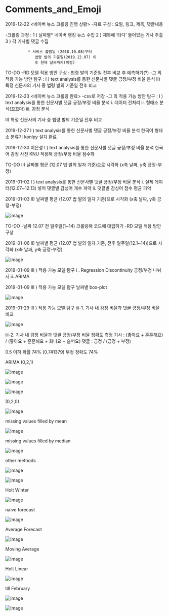 # Comments_and_Emoji

2019-12-22 
<네이버 뉴스 크롤링 진행 상황>
-자료 구성 :
요일, 링크, 제목, 댓글내용

-크롤링 과정 :
1 ) 날짜별* 네이버 랭킹 뉴스 수집
2 ) 제목에 ‘타다’ 들어있는 기사 추출
3 ) 각 기사별 댓글 수집

              * 서비스 출범일 (2018.10.08)부터 
                 법령 발의 기준일(2019.12.07) 이
                 후 현재 날짜까지(미정)
TO-DO
-RD 모델 적용 방안 구상 :
법령 발의 기준일 전후 비교 후 예측하기(?)
-그 외 적용 가능 방안 탐구 : 
I ) text analysis를 통한 신문사별 댓글 긍정/부정 비율 분석
II) 특정 신문사의 기사 중 법령 발의 기준일 전후 비교


2019-12-23 
<네이버 뉴스 크롤링 완료>
-csv로 저장
-그 외 적용 가능 방안 탐구 : 
I ) text analysis를 통한 신문사별 댓글 긍정/부정 비율 분석 
	i. 데이터 전처리
	ii. 형태소 분석(꼬꼬마)
	iii. 감정 분석 

II) 특정 신문사의 기사 중 법령 발의 기준일 전후 비교


2019-12-27 
I ) text analysis를 통한 신문사별 댓글 긍정/부정 비율 분석 
한국어 형태소 분류기 konlpy 설치 완료

2019-12-30 이은성
I ) text analysis를 통한 신문사별 댓글 긍정/부정 비율 분석 
한국어 감정 사전 KNU 적용해 긍정/부정 비율 점수화 

TO-DO
II) 날짜별 평균 (12.07 법 발의 일자 기준)으로 시각화 
(x축 날짜, y축 긍정-부정)

2019-01-02 
I ) text analysis를 통한 신문사별 댓글 긍정/부정 비율 분석 
i. 실제 데이터(12.07~12.13) 넣어 댓글별 감성어 개수 파악
ii. 댓글별 감성어 점수 평균 파악 

2019-01-03 
II) 날짜별 평균 (12.07 법 발의 일자 기준)으로 시각화 
(x축 날짜, y축 긍정-부정)

![image](https://user-images.githubusercontent.com/62871418/95105289-e59e7c80-0771-11eb-9ec0-6ffa13e7e457.png)

TO-DO
-날짜 12.07 전 일주일(1~14) 크롤링해 코드에 대입하기
-RD 모델 적용 방안 구상

2019-01-06 
II) 날짜별 평균 (12.07 법 발의 일자 기준, 전후 일주일(12.1~14))으로 시각화 
(x축 날짜, y축 긍정-부정)

![image](https://user-images.githubusercontent.com/62871418/95105666-71b0a400-0772-11eb-882a-01dd243b72cb.png)

2019-01-09
III ) 적용 가능 모델 탐구
i . Regression Discontinuity
긍정/부정 나눠서 
ii. ARIMA


2019-01-09
III ) 적용 가능 모델 탐구
날짜별 box-plot 

![image](https://user-images.githubusercontent.com/62871418/95105720-8856fb00-0772-11eb-86b3-bae967a06b12.png)

2019-01-29
III ) 적용 가능 모델 탐구
iii-1. 기사 내 감정 비율과 댓글 긍정/부정 비율 비교 

![image](https://user-images.githubusercontent.com/62871418/95105901-c3f1c500-0772-11eb-950e-01080658e4f5.png)

iii-2. 기사 내 감정 비율과 댓글 긍정/부정 비율 정확도 측정
기사 : (좋아요 + 훈훈해요) / (좋아요 + 훈훈해요 + 화나요 + 슬퍼요)
댓글 : 긍정 / (긍정 + 부정) 

0.5 이하 확률 74% (0.741379)
부정 정확도 74%


ARIMA
(0,2,1)

![image](https://user-images.githubusercontent.com/62871418/95105971-d9ff8580-0772-11eb-9749-76e772273ff7.png)

![image](https://user-images.githubusercontent.com/62871418/95106022-ebe12880-0772-11eb-8085-ad5dd7867928.png)

![image](https://user-images.githubusercontent.com/62871418/95106058-fa2f4480-0772-11eb-815e-1fd73393a5de.png)

(0,2,0)

![image](https://user-images.githubusercontent.com/62871418/95106120-0f0bd800-0773-11eb-8970-3ca4a23fba50.png)

missing values filled by mean 

![image](https://user-images.githubusercontent.com/62871418/95106156-1c28c700-0773-11eb-9037-effbd63380c9.png)

missing values filled by median

![image](https://user-images.githubusercontent.com/62871418/95106199-2ba81000-0773-11eb-8db5-5da85a7f8b9f.png)

other methods

![image](https://user-images.githubusercontent.com/62871418/95106244-3cf11c80-0773-11eb-98b0-e97e1fc3d19b.png)

![image](https://user-images.githubusercontent.com/62871418/95106298-4bd7cf00-0773-11eb-90c2-4c5a7a27c919.png)

Holt Winter

![image](https://user-images.githubusercontent.com/62871418/95106335-5b571800-0773-11eb-98aa-95a5acade0e3.png)

naive forecast

![image](https://user-images.githubusercontent.com/62871418/95106387-6a3dca80-0773-11eb-9203-3231a0fa64a5.png)

Average Forecast

![image](https://user-images.githubusercontent.com/62871418/95106446-7cb80400-0773-11eb-850f-74da0be133bc.png)

Moving Average

![image](https://user-images.githubusercontent.com/62871418/95106485-8c374d00-0773-11eb-96dd-547534d7449b.png)

Holt Linear

![image](https://user-images.githubusercontent.com/62871418/95106534-9b1dff80-0773-11eb-91c9-3d6834df84a4.png)

till February

![image](https://user-images.githubusercontent.com/62871418/95106598-ac670c00-0773-11eb-8f30-25637817e2f1.png)

![image](https://user-images.githubusercontent.com/62871418/95106645-b983fb00-0773-11eb-9eb1-7a2dcccf84df.png)
















